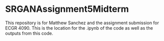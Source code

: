 # SRGANAssignment5Midterm
This repository is for Matthew Sanchez and the assignment submission for ECGR 4090. This is the location for the .ipynb of the code as well as the outputs from this code. 
